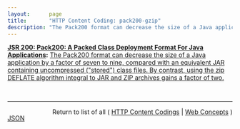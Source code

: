 ```yaml
---
layout:      page
title:       "HTTP Content Coding: pack200-gzip"
description: "The Pack200 format can decrease the size of a Java application by a factor of seven to nine, compared with an equivalent JAR containing uncompressed (\"stored\") class files. By contrast, using the zip DEFLATE algorithm integral to JAR and ZIP archives gains a factor of two."
---
```


**[JSR 200: Pack200: A Packed Class Deployment Format For Java Applications](/specs/JCP/JSR/200 "This document specifies an archive format called &#34;Pack200&#34;. It is optimized for applications written in the Javatm programming language. Such applications are usually delivered as collections of classes, sometimes with associated resource files. This format allows any number (from one to hundreds of thousands) of Java classes to be encoded by a compressor, transmitted compactly in a single block of bytes, and decoded by a decompressor into equivalent Java class files. Because it can also represent class resources and other &#34;side files&#34;, it can serve as an alternative to the JAR archive for some deployment tasks, notably downloading Java applications."):** [The Pack200 format can decrease the size of a Java application by a factor of seven to nine, compared with an equivalent JAR containing uncompressed ("stored") class files. By contrast, using the zip DEFLATE algorithm integral to JAR and ZIP archives gains a factor of two.](http://www.jcp.org/en/jsr/detail?id=200 "Read documentation for HTTP Content Coding &#34;pack200-gzip&#34;")

<br/>
<hr/>

<p style="float : left"><a href="pack200-gzip.json" title="JSON representing this particular Web Concept">JSON</a></p>
<p style="text-align: right">Return to list of all ( <a href="../http-content-codings">HTTP Content Codings</a> | <a href="../">Web Concepts</a> )</p>
